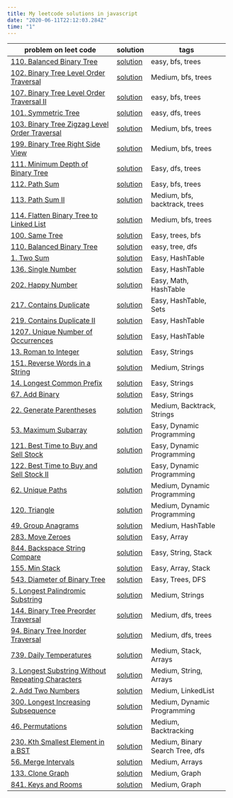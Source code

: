 ```yaml
---
title: My leetcode solutions in javascript
date: "2020-06-11T22:12:03.284Z"
time: "1"
---
```



|  problem on leet code |solution   | tags  | 
|---|---|---|
| [110. Balanced Binary Tree](https://leetcode.com/problems/balanced-binary-tree/) | [solution](https://github.com/mustafah15/leetcode/blob/master/BreadthFirstSearch/BalancedBinaryTree.js)  | easy, bfs, trees  | 
| [102. Binary Tree Level Order Traversal](https://leetcode.com/problems/binary-tree-level-order-traversal/) | [solution](https://github.com/mustafah15/leetcode/blob/master/BreadthFirstSearch/BinaryTreeLevelOrderTraversal.js)  |  Medium, bfs, trees |  
| [107. Binary Tree Level Order Traversal II](https://leetcode.com/problems/binary-tree-level-order-traversal-ii/) | [solution](https://github.com/mustafah15/leetcode/blob/master/BreadthFirstSearch/BinaryTreeLevelOrderTraversalTwo.js) | easy, bfs, trees  | 
| [101. Symmetric Tree](https://leetcode.com/problems/symmetric-tree/) | [solution](https://github.com/mustafah15/leetcode/blob/master/BreadthFirstSearch/SymmetricTree.js) | easy, dfs, trees | 
| [103. Binary Tree Zigzag Level Order Traversal](https://leetcode.com/problems/binary-tree-zigzag-level-order-traversal/)  |  [solution](https://github.com/mustafah15/leetcode/blob/master/BreadthFirstSearch/BinaryTreeZigzagLevelOrderTraversal.js)  | Medium, bfs, trees | 
| [199. Binary Tree Right Side View](https://leetcode.com/problems/binary-tree-right-side-view/)  | [solution](https://github.com/mustafah15/leetcode/blob/master/BreadthFirstSearch/BinaryTreeRightSideView.js)  |  Medium, bfs, trees | 
| [111. Minimum Depth of Binary Tree](https://leetcode.com/problems/minimum-depth-of-binary-tree/) | [solution](https://github.com/mustafah15/leetcode/blob/master/DepthFirstSearch/MinimumDepthOfBinaryTree.js)  |  Easy, dfs, trees |  
| [112. Path Sum](https://leetcode.com/problems/path-sum/) |  [solution](https://github.com/mustafah15/leetcode/blob/master/DepthFirstSearch/Pathsum.js) | Easy, bfs, trees  |
| [113. Path Sum II](https://leetcode.com/problems/path-sum-ii/) | [solution](https://github.com/mustafah15/leetcode/blob/master/DepthFirstSearch/PathSumTwo.js) | Medium, bfs, backtrack, trees | 
| [114. Flatten Binary Tree to Linked List](https://leetcode.com/problems/flatten-binary-tree-to-linked-list/) |   [solution](https://github.com/mustafah15/leetcode/blob/master/DepthFirstSearch/FlattenBinaryTreetoLinkedList.js) | Medium, bfs, trees |
| [100. Same Tree](https://leetcode.com/problems/same-tree/)  | [solution](https://github.com/mustafah15/leetcode/blob/master/DepthFirstSearch/sametree.js) |  Easy, trees, bfs | 
| [110. Balanced Binary Tree](https://leetcode.com/problems/balanced-binary-tree/)  | [solution](https://github.com/mustafah15/leetcode/blob/master/DepthFirstSearch/BalancedBinaryTree.js)  | easy, tree, dfs  |
| [1. Two Sum](https://leetcode.com/problems/two-sum/) | [solution](https://github.com/mustafah15/leetcode/blob/master/HashTable/TwoSum.js) |  Easy, HashTable |  
| [136. Single Number](https://leetcode.com/problems/single-number/) | [solution](https://github.com/mustafah15/leetcode/blob/master/HashTable/SingleNumber.js) |  Easy, HashTable | 
| [202. Happy Number](https://leetcode.com/problems/happy-number/) | [solution](https://github.com/mustafah15/leetcode/blob/master/HashTable/HappyNumber.js)  | Easy, Math, HashTable  | 
| [217. Contains Duplicate](https://leetcode.com/problems/contains-duplicate/) | [solution](https://github.com/mustafah15/leetcode/blob/master/HashTable/ContainsDuplicate.js) | Easy, HashTable, Sets |
| [219. Contains Duplicate II](https://leetcode.com/problems/contains-duplicate-ii/) | [solution](https://github.com/mustafah15/leetcode/blob/master/HashTable/ContainsDuplicateTwo.js) | Easy, HashTable  |  
| [1207. Unique Number of Occurrences](https://leetcode.com/problems/unique-number-of-occurrences/) | [solution](https://github.com/mustafah15/leetcode/blob/master/HashTable/UniqueNumberOfOccurrences.js) |  Easy, HashTable |
| [13. Roman to Integer](https://leetcode.com/problems/roman-to-integer/)  |  [solution](https://github.com/mustafah15/leetcode/blob/master/Strings/romanToInt.js) |    Easy, Strings |  
| [151. Reverse Words in a String](https://leetcode.com/problems/reverse-words-in-a-string/) | [solution](Strings/reverseWords.js) | Medium, Strings  | 
| [14. Longest Common Prefix](https://leetcode.com/problems/longest-common-prefix/) | [solution](https://github.com/mustafah15/leetcode/blob/master/Strings/longestCommonPrefix.js) | Easy, Strings |
| [67. Add Binary](https://leetcode.com/problems/add-binary/) | [solution](https://github.com/mustafah15/leetcode/blob/master/Strings/addBinary.js) | Easy, Strings  |
| [22. Generate Parentheses](https://leetcode.com/problems/generate-parentheses/) | [solution](https://github.com/mustafah15/leetcode/blob/master/Strings/generateString.js) | Medium, Backtrack, Strings  |   
| [53. Maximum Subarray](https://leetcode.com/problems/maximum-subarray/) | [solution](https://github.com/mustafah15/leetcode/blob/master/DynamicProgramming/MaximumSubarray.js)  | Easy, Dynamic Programming |   
| [121. Best Time to Buy and Sell Stock](https://leetcode.com/problems/best-time-to-buy-and-sell-stock) | [solution](https://github.com/mustafah15/leetcode/blob/master/DynamicProgramming/BestTimeBuyandSellStock.js)  | Easy, Dynamic Programming |   
| [122. Best Time to Buy and Sell Stock II](https://leetcode.com/problems/best-time-to-buy-and-sell-stock-ii/) | [solution](https://github.com/mustafah15/leetcode/blob/master/DynamicProgramming/BestTimeBuyandSellStocktwo.js)  | Easy, Dynamic Programming  |   
| [62. Unique Paths](https://leetcode.com/problems/unique-paths/) | [solution](https://github.com/mustafah15/leetcode/blob/master/DynamicProgramming/UniquePaths.js) | Medium, Dynamic Programming |
| [120. Triangle](https://leetcode.com/problems/triangle/) | [solution](https://github.com/mustafah15/leetcode/blob/master/DynamicProgramming/Triangle.js) | Medium, Dynamic Programming |
| [49. Group Anagrams](https://leetcode.com/problems/group-anagrams/) | [solution](https://github.com/mustafah15/leetcode/blob/master/HashTable/GroupAnagrams.js) | Medium, HashTable |
| [283. Move Zeroes](https://leetcode.com/problems/move-zeroes/) | [solution](https://github.com/mustafah15/leetcode/blob/master/Arrays/MoveZeros.js) | Easy, Array |
| [844. Backspace String Compare](https://leetcode.com/problems/backspace-string-compare/)| [solution](https://github.com/mustafah15/leetcode/blob/master/Strings/backspaceStringCompare.js) | Easy, String, Stack|
| [155. Min Stack](https://leetcode.com/problems/min-stack/) | [solution](https://github.com/mustafah15/leetcode/blob/master/Arrays/minSack.js) | Easy, Array, Stack|
| [543. Diameter of Binary Tree](https://leetcode.com/problems/diameter-of-binary-tree/) | [solution](https://github.com/mustafah15/leetcode/blob/master/DepthFirstSearch/DiameterOfBinaryTree.js) | Easy, Trees, DFS|
| [5. Longest Palindromic Substring](https://leetcode.com/problems/longest-palindromic-substring/) | [solution](https://github.com/mustafah15/leetcode/blob/master/Strings/LongestPalindromicSubstring.js) | Medium, Strings |
| [144. Binary Tree Preorder Traversal](https://leetcode.com/problems/binary-tree-preorder-traversal/) | [solution](https://github.com/mustafah15/leetcode/blob/master/DepthFirstSearch/BinaryTreePreorderTraversal.js) | Medium, dfs, trees |
| [94. Binary Tree Inorder Traversal](https://leetcode.com/problems/binary-tree-inorder-traversal/) | [solution](https://github.com/mustafah15/leetcode/blob/master/DepthFirstSearch/BinaryTreeInorderTraversal.js) | Medium, dfs, trees |
| [739. Daily Temperatures](https://leetcode.com/problems/daily-temperatures/) | [solution](https://github.com/mustafah15/leetcode/blob/master/Arrays/DailyTemperatures.js) | Medium, Stack, Arrays |
| [3. Longest Substring Without Repeating Characters](https://leetcode.com/problems/longest-substring-without-repeating-characters/) | [solution](https://github.com/mustafah15/leetcode/blob/master/Strings/longestSubstringWithoutRepeatingCharacters.js) | Medium, String, Arrays |
| [2. Add Two Numbers](https://leetcode.com/problems/add-two-numbers/) | [solution](https://github.com/mustafah15/leetcode/blob/master/LinkedList/addTwoNumbers.js) | Medium, LinkedList |
| [300. Longest Increasing Subsequence](https://leetcode.com/problems/longest-increasing-subsequence/) | [solution](https://github.com/mustafah15/leetcode/blob/master/DynamicProgramming/longestIncreasingSubsequence.js) | Medium, Dynamic Programming |
| [46. Permutations](https://leetcode.com/problems/permutations/) | [solution](https://github.com/mustafah15/leetcode/blob/master/Backtracking/permutations.js) | Medium, Backtracking |
| [230. Kth Smallest Element in a BST](https://leetcode.com/problems/kth-smallest-element-in-a-bst/) | [solution](https://github.com/mustafah15/leetcode/blob/master/DepthFirstSearch/kthSmallestElementinaBST.js) | Medium, Binary Search Tree, dfs |
| [56. Merge Intervals](https://leetcode.com/problems/merge-intervals/)| [solution](https://github.com/mustafah15/leetcode/blob/master/Arrays/mergeIntervals.js) | Medium, Arrays |
| [133. Clone Graph](https://leetcode.com/problems/clone-graph/)| [solution](https://github.com/mustafah15/leetcode/blob/master/Graph/cloneGraph.js) | Medium, Graph |
| [841. Keys and Rooms](https://leetcode.com/problems/keys-and-rooms/)| [solution](https://github.com/mustafah15/leetcode/blob/master/Graph/keysandRooms.js) | Medium, Graph| 
